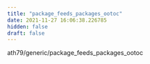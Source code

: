 ```yaml
---
title: "package_feeds_packages_ootoc"
date: 2021-11-27 16:06:38.226785
hidden: false
draft: false
---
```


ath79/generic/package_feeds_packages_ootoc

